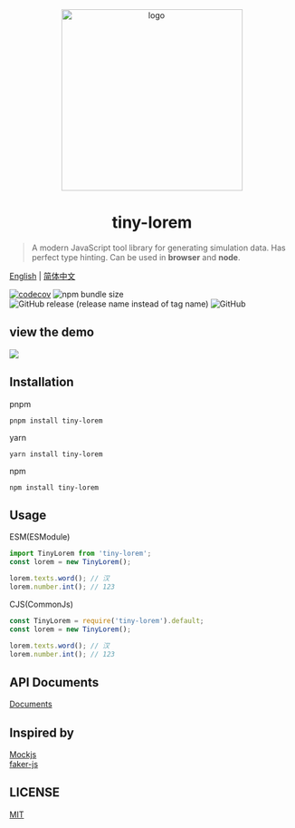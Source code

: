 <div align="center">
  <img src="https://ciro.club/statics/images/icons/1671040126_sJJ__CzS1xMlbFRzvtJnz.svg" style="width: 320px" alt="logo" />
  <h1>tiny-lorem</h1>
</div>

> A modern JavaScript tool library for generating simulation data. Has perfect type hinting. Can be used in **browser** and **node**.

[English](README.md) | [简体中文](README-ZH.md)

[![codecov](https://codecov.io/gh/cirolee/tiny-lorem/branch/main/graph/badge.svg)](https://codecov.io/gh/cirolee/tiny-lorem/branch/main) ![npm bundle size](https://img.shields.io/bundlephobia/min/tiny-lorem) ![GitHub release (release name instead of tag name)](https://img.shields.io/github/v/release/cirolee/tiny-lorem) ![GitHub](https://img.shields.io/github/license/cirolee/tiny-lorem)

## view the demo

[![](https://developer.stackblitz.com/img/open_in_stackblitz.svg)](https://stackblitz.com/edit/vitejs-vite-84xphd?file=index.html)

## Installation

pnpm

```shell
pnpm install tiny-lorem
```

yarn

```shell
yarn install tiny-lorem
```

npm

```shell
npm install tiny-lorem
```

## Usage

ESM(ESModule)

```ts
import TinyLorem from 'tiny-lorem';
const lorem = new TinyLorem();

lorem.texts.word(); // 汉
lorem.number.int(); // 123
```

CJS(CommonJs)

```ts
const TinyLorem = require('tiny-lorem').default;
const lorem = new TinyLorem();

lorem.texts.word(); // 汉
lorem.number.int(); // 123
```

## API Documents

[Documents](https://ciro.club/tiny-lorem)

## Inspired by

[Mockjs](https://github.com/nuysoft/Mock)  
[faker-js](https://github.com/faker-js/faker)

## LICENSE

[MIT](LICENSE)
